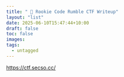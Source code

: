 ```yaml
---
title: " 📁 Rookie Code Rumble CTF Writeup"
layout: "list"
date: 2025-06-10T15:47:44+10:00
draft: false
toc: false
images:
tags: 
  - untagged
---
```

https://ctf.secso.cc/